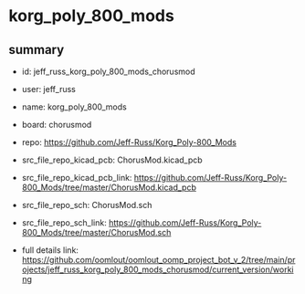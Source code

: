 # korg_poly_800_mods
 
## summary 
* id: jeff_russ_korg_poly_800_mods_chorusmod
* user: jeff_russ
* name: korg_poly_800_mods
* board: chorusmod
* repo: https://github.com/Jeff-Russ/Korg_Poly-800_Mods
* src_file_repo_kicad_pcb: ChorusMod.kicad_pcb
* src_file_repo_kicad_pcb_link: https://github.com/Jeff-Russ/Korg_Poly-800_Mods/tree/master/ChorusMod.kicad_pcb


* src_file_repo_sch: ChorusMod.sch
* src_file_repo_sch_link: https://github.com/Jeff-Russ/Korg_Poly-800_Mods/tree/master/ChorusMod.sch
* full details link: https://github.com/oomlout/oomlout_oomp_project_bot_v_2/tree/main/projects/jeff_russ_korg_poly_800_mods_chorusmod/current_version/working  






